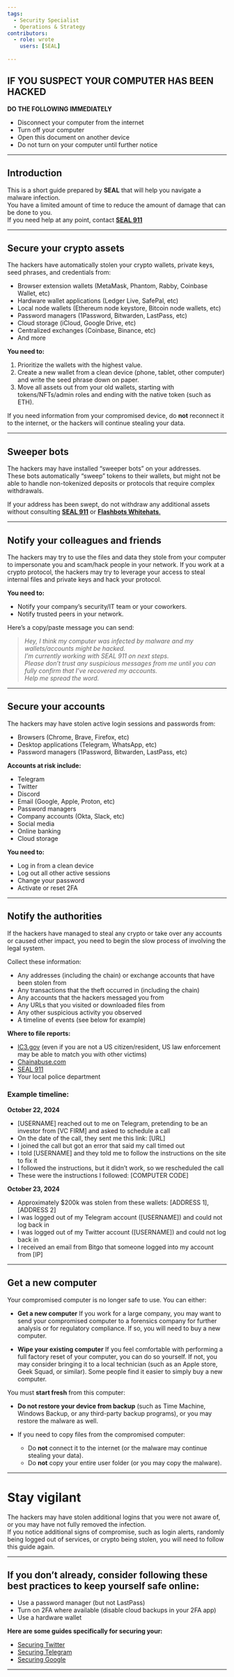 ```yaml
---
tags:
  - Security Specialist
  - Operations & Strategy
contributors:
  - role: wrote
    users: [SEAL]
  
---
```




## IF YOU SUSPECT YOUR COMPUTER HAS BEEN HACKED  
**DO THE FOLLOWING IMMEDIATELY**

- Disconnect your computer from the internet  
- Turn off your computer  
- Open this document on another device  
- Do not turn on your computer until further notice  

---

## Introduction
This is a short guide prepared by **SEAL** that will help you navigate a malware infection.  
You have a limited amount of time to reduce the amount of damage that can be done to you.  
If you need help at any point, contact [**SEAL 911**](https://t.me/seal_911_bot)

---

## Secure your crypto assets
The hackers have automatically stolen your crypto wallets, private keys, seed phrases, and credentials from:  

- Browser extension wallets (MetaMask, Phantom, Rabby, Coinbase Wallet, etc)  
- Hardware wallet applications (Ledger Live, SafePal, etc)  
- Local node wallets (Ethereum node keystore, Bitcoin node wallets, etc)  
- Password managers (1Password, Bitwarden, LastPass, etc)  
- Cloud storage (iCloud, Google Drive, etc)  
- Centralized exchanges (Coinbase, Binance, etc)  
- And more  

**You need to:**  
1. Prioritize the wallets with the highest value.  
2. Create a new wallet from a clean device (phone, tablet, other computer) and write the seed phrase down on paper.  
3. Move all assets out from your old wallets, starting with tokens/NFTs/admin roles and ending with the native token (such as ETH).  

 If you need information from your compromised device, do **not** reconnect it to the internet, or the hackers will continue stealing your data.  

---

## Sweeper bots
The hackers may have installed “sweeper bots” on your addresses.  
These bots automatically “sweep” tokens to their wallets, but might not be able to handle non-tokenized deposits or protocols that require complex withdrawals.  

If your address has been swept, do not withdraw any additional assets without consulting [**SEAL 911**](https://t.me/seal_911_bot) or [**Flashbots Whitehats**.](https://whitehat.flashbots.net/)  

---

## Notify your colleagues and friends
The hackers may try to use the files and data they stole from your computer to impersonate you and scam/hack people in your network. 
If you work at a crypto protocol, the hackers may try to leverage your access to steal internal files and private keys and hack your protocol.

**You need to:**  
- Notify your company’s security/IT team or your coworkers.  
- Notify trusted peers in your network.  

Here’s a copy/paste message you can send:  

> *Hey, I think my computer was infected by malware and my wallets/accounts might be hacked.  
> I’m currently working with SEAL 911 on next steps.  
> Please don’t trust any suspicious messages from me until you can fully confirm that I’ve recovered my accounts.  
> Help me spread the word.*  

---

## Secure your accounts
The hackers may have stolen active login sessions and passwords from:  

- Browsers (Chrome, Brave, Firefox, etc)  
- Desktop applications (Telegram, WhatsApp, etc)  
- Password managers (1Password, Bitwarden, LastPass, etc)  

**Accounts at risk include:**  
- Telegram  
- Twitter  
- Discord  
- Email (Google, Apple, Proton, etc)  
- Password managers  
- Company accounts (Okta, Slack, etc)  
- Social media  
- Online banking  
- Cloud storage  

**You need to:**  
- Log in from a clean device  
- Log out all other active sessions  
- Change your password  
- Activate or reset 2FA  

---

## Notify the authorities
If the hackers have managed to steal any crypto or take over any accounts or caused other impact, you need to begin the slow process of involving the legal system.

Collect these information:  
- Any addresses (including the chain) or exchange accounts that have been stolen from 
- Any transactions that the theft occurred in (including the chain)
- Any accounts that the hackers messaged you from 
- Any URLs that you visited or downloaded files from  
- Any other suspicious activity you observed  
- A timeline of events (see below for example)  

**Where to file reports:**  
- [IC3.gov](https://www.ic3.gov) (even if you are not a US citizen/resident, US law enforcement may be able to match you with other victims)  
- [Chainabuse.com](https://www.chainabuse.com)  
- [SEAL 911](https://t.me/seal_911_bot)  
- Your local police department

### Example timeline:
**October 22, 2024**  
- [USERNAME] reached out to me on Telegram, pretending to be an investor from [VC FIRM] and asked to schedule a call
- On the date of the call, they sent me this link: [URL]
- I joined the call but got an error that said my call timed out
- I told [USERNAME] and they told me to follow the instructions on the site to fix it  
- I followed the instructions, but it didn’t work, so we rescheduled the call
- These were the instructions I followed: [COMPUTER CODE] 

**October 23, 2024**  
- Approximately $200k was stolen from these wallets: [ADDRESS 1], [ADDRESS 2]  
- I was logged out of my Telegram account ([USERNAME]) and could not log back in
- I was logged out of my Twitter account ([USERNAME]) and could not log back in
- I received an email from Bitgo that someone logged into my account from [IP]

---

## Get a new computer
Your compromised computer is no longer safe to use. You can either:

- **Get a new computer** If you work for a large company, you may want to send your 
compromised computer to a forensics company for further analysis or for regulatory compliance. 
If so, you will need to buy a new computer.

- **Wipe your existing computer** If you feel comfortable with performing a full factory reset of your computer, you can do so yourself. 
If not, you may consider bringing it to a local technician (such as an Apple store, Geek Squad, or similar). 
Some people find it easier to simply buy a new computer.
 

You must **start fresh** from this computer:  

- **Do not restore your device from backup** (such as Time Machine, Windows Backup, or any third-party backup programs), or you may restore the malware as well.  

- If you need to copy files from the compromised computer:  
  - Do **not** connect it to the internet (or the malware may continue stealing your data).  
  - Do **not** copy your entire user folder (or you may copy the malware).  


---

# Stay vigilant

The hackers may have stolen additional logins that you were not aware of, or you may have not fully removed the infection.  
If you notice additional signs of compromise, such as login alerts, randomly being logged out of services, or crypto being stolen, you will need to follow this guide again.

---

## If you don’t already, consider following these best practices to keep yourself safe online:

- Use a password manager (but not LastPass)  
- Turn on 2FA where available (disable cloud backups in your 2FA app)  
- Use a hardware wallet  

**Here are some guides specifically for securing your:**

- [Securing Twitter](../../community-management/twitter.md)
- [Securing Telegram](../../community-management/telegram.md)  
- [Securing Google](../../community-management/google.md)

---
